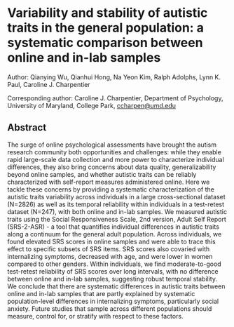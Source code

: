 # Variability and stability of autistic traits in the general population: a systematic comparison between online and in-lab samples
Author: Qianying Wu, Qianhui Hong, Na Yeon Kim, Ralph Adolphs, Lynn K. Paul, Caroline J. Charpentier

Corresponding author: Caroline J. Charpentier, Department of Psychology, University of Maryland, College Park, ccharpen@umd.edu


## Abstract
The surge of online psychological assessments have brought the autism research community both opportunities and challenges: while they enable rapid large-scale data collection and more power to characterize individual differences, they also bring concerns about data quality, generalizability beyond online samples, and whether autistic traits can be reliably characterized with self-report measures administered online. Here we tackle these concerns by providing a systematic characterization of the autistic traits variability across individuals in a large cross-sectional dataset (N=2826) as well as its temporal reliability within individuals in a test-retest dataset (N=247), with both online and in-lab samples. We measured autistic traits using the Social Responsiveness Scale, 2nd version, Adult Self Report (SRS-2-ASR) - a tool that quantifies individual differences in autistic traits along a continuum for the general adult population. Across individuals, we found elevated SRS scores in online samples and were able to trace this effect to specific subsets of SRS items. SRS scores also covaried with internalizing symptoms, decreased with age, and were lower in women compared to other genders. Within individuals, we find moderate-to-good test-retest reliability of SRS scores over long intervals, with no difference between online and in-lab samples, suggesting robust temporal stability. We conclude that there are systematic differences in autistic traits between online and in-lab samples that are partly explained by systematic population-level differences in internalizing symptoms, particularly social anxiety. Future studies that sample across different populations should measure, control for, or stratify with respect to these factors.

